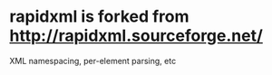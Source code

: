 # rapidxml is forked from http://rapidxml.sourceforge.net/
  XML namespacing, per-element parsing, etc
